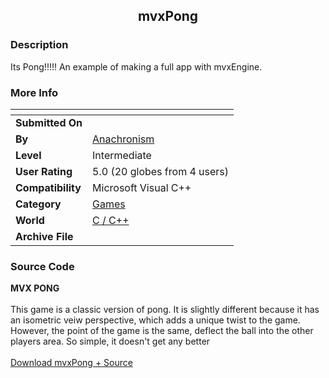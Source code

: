 ﻿<div align="center">

## mvxPong


</div>

### Description

Its Pong!!!!! An example of making a full app with mvxEngine.
 
### More Info
 


<span>             |<span>
---                |---
**Submitted On**   |
**By**             |[Anachronism](https://github.com/Planet-Source-Code/PSCIndex/blob/master/ByAuthor/anachronism.md)
**Level**          |Intermediate
**User Rating**    |5.0 (20 globes from 4 users)
**Compatibility**  |Microsoft Visual C\+\+
**Category**       |[Games](https://github.com/Planet-Source-Code/PSCIndex/blob/master/ByCategory/games__3-13.md)
**World**          |[C / C\+\+](https://github.com/Planet-Source-Code/PSCIndex/blob/master/ByWorld/c-c.md)
**Archive File**   |[](https://github.com/Planet-Source-Code/anachronism-mvxpong__3-3009/archive/master.zip)





### Source Code

<b> MVX PONG </b>
<br>
<br>
This game is a classic version of pong. It is slightly different because it has an isometric veiw perspective, which adds a unique twist to the game. However, the point of the game is the same, deflect the ball into the other players area. So simple, it doesn't get any better
<br>
<br>
<a href = "http://lithium.vcn.com/~witephyr/MVX/mvxPong.zip"> Download mvxPong + Source </a>

